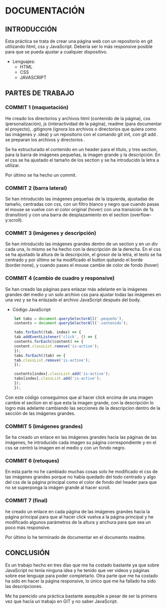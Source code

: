 # DOCUMENTACIÓN
## INTRODUCCIÓN

Esta práctica se trata de crear una página web con un repositorio en git utilizando html, css y JavaScript.
Debería ser lo más responsive posible para que se pueda ajustar a cualquier dispositivo.
* Lenguajes:
  * HTML
  * CSS
  * JAVASCRIPT

## PARTES DE TRABAJO
### COMMIT 1 (maquetación)

He creado los directorios y archivos html (contenido de la página), css (personalización), js (interactividad de la
página), readme (para documentar el proyecto), .gitignore (ignora los archivos o directorios que quiera como las
imágenes y .idea) y un repositorio con el comando git init, con git add . se preparan los archivos y directorios .

Se ha estructurado el contenido en un header para el título, y tres section, para la barra de imágenes pequeñas, la 
imagen grande y la descripción. En el css se ha ajustado el tamaño de los section y se ha introducido la letra a 
utilizar.

Por último se ha hecho un commit.

### COMMIT 2 (barra lateral)

Se han introducido las imágenes pequeñas de la izquierda, ajustadas de tamaño, centradas con css, con un filtro blanco 
y negro que cuando pasas el mouse se vuelve con el color original (hover) con una transición de 1s (transition) y con 
una barra de desplazamiento en el section (overflow-y:scroll).

### COMMIT 3 (imágenes y descripción)

Se han introducido las imágenes grandes dentro de un section y en un div cada una, lo mismo se ha hecho con la 
descripción de la derecha. En el css se ha ajustado la altura de la descripción, el grosor de la letra, el texto se ha 
centrado y por último se ha modificado el button quitando el borde (border:none), y cuando pases el mouse cambie de 
color de fondo (hover)

### COMMIT 4 (cambio de cuadro y responsive)
Se han creado las páginas para enlazar más adelante en la imágenes grandes del medio y un solo archivo css para ajustar 
todas las imágenes en una vez y se ha enlazado el archivo JavaScript después del body.

* Código JavaScript

```JavaScript
    let tabs = document.querySelectorAll('.pequeño'),
    contents = document.querySelectorAll('.contenido');

    tabs.forEach((tab, index) => {
    tab.addEventListener('click', () => {
    contents.forEach((content) => {
    content.classList.remove('is-active');
    });
    tabs.forEach((tab) => {
    tab.classList.remove('is-active');
    });

    contents[index].classList.add('is-active');
    tabs[index].classList.add('is-active');
    });
    });
```
Con este código conseguimos que al hacer click encima de una imagen cambie el section en el que esta la imagen grande, 
con la descripción lo logro más adelante cambiando las secciones de la descripcion dentro de la sección de las 
imágenes grandes.

### COMMIT 5 (imágenes grandes)

Se ha creado un enlace en las imágenes grandes hacia las páginas de las imágenes, he introducido cada imagen su página 
correspondiente y en el css se centró la imagen en el medio y con un fondo negro.

### COMMIT 6 (retoques)

En esta parte no he cambiado muchas cosas solo he modificado el css de las imágenes grandes porque no había quedado
del todo centrado y algo del css de la página principal como el color de fondo del header para que no se superponga la 
imágen grande al hacer scroll.

### COMMIT 7 (final)

he creado un enlace en cada página de las imágenes grandes hacia la página principal para que al hacer click vuelva a 
la página principal y he modificado algunos parámetros de la altura y anchura para que sea un poco más responsive.

Por último lo he terminado de documentar en el documento readme.

## CONCLUSIÓN

Es un trabajo hecho en tres días que me ha costado bastante ya que sobre JavaScript no tenía ninguna idea y he tenido
que ver videos y páginas sobre ese lenguaje para poder completarlo.
Otra parte que me ha costado ha sido en hacer la página responsive, lo único que me ha fallado ha sido las 
descripciones.

Me ha parecido una práctica bastante asequible a pesar de ser la primera vez que hacía un trabajo en GIT y no saber 
JavaScript.
